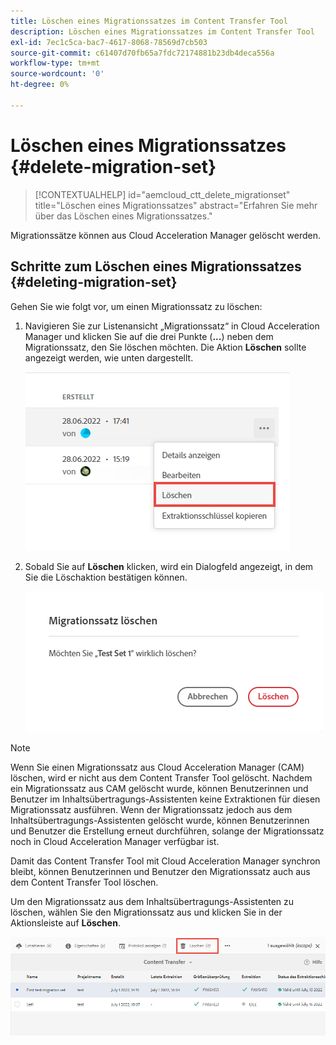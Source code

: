 ```yaml
---
title: Löschen eines Migrationssatzes im Content Transfer Tool
description: Löschen eines Migrationssatzes im Content Transfer Tool
exl-id: 7ec1c5ca-bac7-4617-8068-78569d7cb503
source-git-commit: c61407d70fb65a7fdc72174881b23db4deca556a
workflow-type: tm+mt
source-wordcount: '0'
ht-degree: 0%

---
```


# Löschen eines Migrationssatzes  {#delete-migration-set}

>[!CONTEXTUALHELP]
>id="aemcloud_ctt_delete_migrationset"
>title="Löschen eines Migrationssatzes"
>abstract="Erfahren Sie mehr über das Löschen eines Migrationssatzes."

Migrationssätze können aus Cloud Acceleration Manager gelöscht werden.

## Schritte zum Löschen eines Migrationssatzes {#deleting-migration-set}

Gehen Sie wie folgt vor, um einen Migrationssatz zu löschen:

1. Navigieren Sie zur Listenansicht „Migrationssatz“ in Cloud Acceleration Manager und klicken Sie auf die drei Punkte (**...**) neben dem Migrationssatz, den Sie löschen möchten. Die Aktion **Löschen** sollte angezeigt werden, wie unten dargestellt.

   ![image](/help/journey-migration/content-transfer-tool/assets-ctt/migration-delete1.png)

1. Sobald Sie auf **Löschen** klicken, wird ein Dialogfeld angezeigt, in dem Sie die Löschaktion bestätigen können.

   ![image](/help/journey-migration/content-transfer-tool/assets-ctt/migration-delete2.png)

>[!NOTE]
>
>Wenn Sie einen Migrationssatz aus Cloud Acceleration Manager (CAM) löschen, wird er nicht aus dem Content Transfer Tool gelöscht. Nachdem ein Migrationssatz aus CAM gelöscht wurde, können Benutzerinnen und Benutzer im Inhaltsübertragungs-Assistenten keine Extraktionen für diesen Migrationssatz ausführen. Wenn der Migrationssatz jedoch aus dem Inhaltsübertragungs-Assistenten gelöscht wurde, können Benutzerinnen und Benutzer die Erstellung erneut durchführen, solange der Migrationssatz noch in Cloud Acceleration Manager verfügbar ist.
>
>Damit das Content Transfer Tool mit Cloud Acceleration Manager synchron bleibt, können Benutzerinnen und Benutzer den Migrationssatz auch aus dem Content Transfer Tool löschen.

Um den Migrationssatz aus dem Inhaltsübertragungs-Assistenten zu löschen, wählen Sie den Migrationssatz aus und klicken Sie in der Aktionsleiste auf **Löschen**.

![image](/help/journey-migration/content-transfer-tool/assets-ctt/cttcam27.png)
